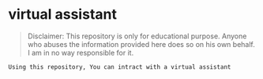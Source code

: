 # virtual assistant
> Disclaimer: This repository is only for educational purpose. Anyone who abuses the information provided here does so on his own behalf. I am in no way responsible for it.

```
Using this repository, You can intract with a virtual assistant 




```


